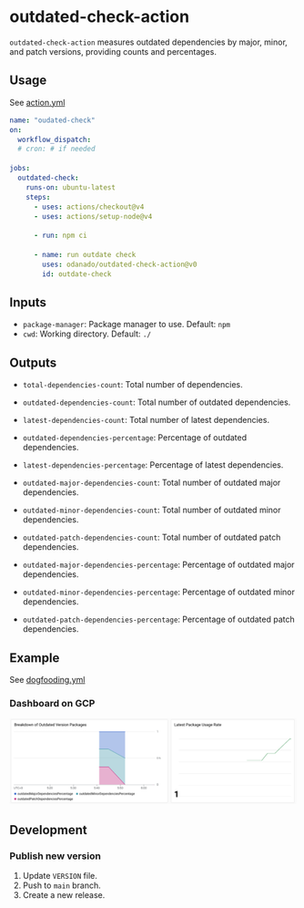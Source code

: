 # outdated-check-action

`outdated-check-action` measures outdated dependencies by major, minor, and patch versions, providing counts and percentages.

## Usage

See [action.yml](action.yml)

```yaml
name: "oudated-check"
on:
  workflow_dispatch:
  # cron: # if needed

jobs:
  outdated-check:
    runs-on: ubuntu-latest
    steps:
      - uses: actions/checkout@v4
      - uses: actions/setup-node@v4

      - run: npm ci

      - name: run outdate check
        uses: odanado/outdated-check-action@v0
        id: outdate-check
```

## Inputs

- `package-manager`: Package manager to use. Default: `npm`
- `cwd`: Working directory. Default: `./`

## Outputs

- `total-dependencies-count`: Total number of dependencies.
- `outdated-dependencies-count`: Total number of outdated dependencies.
- `latest-dependencies-count`: Total number of latest dependencies.

- `outdated-dependencies-percentage`: Percentage of outdated dependencies.
- `latest-dependencies-percentage`: Percentage of latest dependencies.

- `outdated-major-dependencies-count`: Total number of outdated major dependencies.
- `outdated-minor-dependencies-count`: Total number of outdated minor dependencies.
- `outdated-patch-dependencies-count`: Total number of outdated patch dependencies.

- `outdated-major-dependencies-percentage`: Percentage of outdated major dependencies.
- `outdated-minor-dependencies-percentage`: Percentage of outdated minor dependencies.
- `outdated-patch-dependencies-percentage`: Percentage of outdated patch dependencies.

## Example

See [dogfooding.yml](.github/workflows/dogfooding.yml)

### Dashboard on GCP

![gcp](./docs/gcp-example.png)

## Development

### Publish new version

1. Update `VERSION` file.
2. Push to `main` branch.
3. Create a new release.

